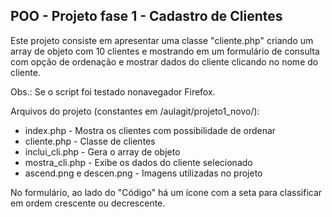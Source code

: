 <h2>POO - Projeto fase 1 - Cadastro de Clientes</h2>

Este projeto consiste em apresentar uma classe "cliente.php" criando um array de objeto com 10 clientes e mostrando em um formulário de consulta com opção de ordenação e mostrar dados do cliente clicando no nome do cliente.

Obs.: Se o script foi testado nonavegador Firefox.

Arquivos do projeto (constantes em /aulagit/projeto1_novo/):

* index.php - Mostra os clientes com possibilidade de ordenar
* cliente.php - Classe de clientes
* inclui_cli.php - Gera o array de objeto
* mostra_cli.php - Exibe os dados do cliente selecionado
* ascend.png e descen.png - Imagens utilizadas no projeto

No formulário, ao lado do "Código" há um ícone com a seta para classificar em ordem crescente ou decrescente.
